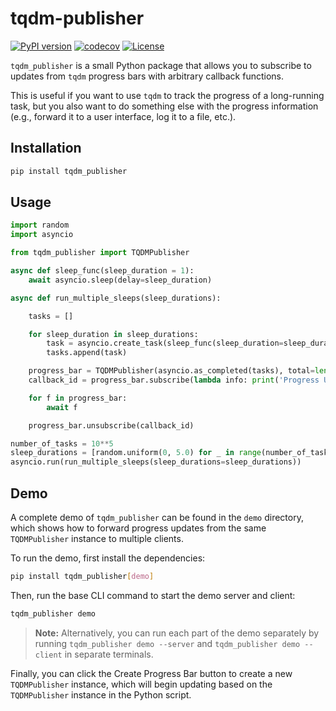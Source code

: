 # tqdm-publisher
[![PyPI version](https://badge.fury.io/py/tqdm_publisher.svg)](https://badge.fury.io/py/tqdm_publisher.svg)
[![codecov](https://codecov.io/github/catalystneuro/tqdm_publisher/coverage.svg?branch=main)](https://codecov.io/github/catalystneuro/tqdm_publisher?branch=main)
[![License](https://img.shields.io/pypi/l/tqdm_publisher.svg)](https://github.com/catalystneuro/tqdm_publisher/blob/main/license.txt)

`tqdm_publisher` is a small Python package that allows you to subscribe to updates from `tqdm` progress bars with arbitrary callback functions.

This is useful if you want to use `tqdm` to track the progress of a long-running task, but you also want to do something else with the progress information (e.g., forward it to a user interface, log it to a file, etc.).

## Installation
```bash
pip install tqdm_publisher
```

## Usage
```python
import random
import asyncio

from tqdm_publisher import TQDMPublisher

async def sleep_func(sleep_duration = 1):
    await asyncio.sleep(delay=sleep_duration)

async def run_multiple_sleeps(sleep_durations):

    tasks = []

    for sleep_duration in sleep_durations:
        task = asyncio.create_task(sleep_func(sleep_duration=sleep_duration))
        tasks.append(task)

    progress_bar = TQDMPublisher(asyncio.as_completed(tasks), total=len(tasks))
    callback_id = progress_bar.subscribe(lambda info: print('Progress Update', info))

    for f in progress_bar:
        await f

    progress_bar.unsubscribe(callback_id)

number_of_tasks = 10**5
sleep_durations = [random.uniform(0, 5.0) for _ in range(number_of_tasks)]
asyncio.run(run_multiple_sleeps(sleep_durations=sleep_durations))
```

## Demo
A complete demo of `tqdm_publisher` can be found in the `demo` directory, which shows how to forward progress updates from the same `TQDMPublisher` instance to multiple clients.

To run the demo, first install the dependencies:
```bash
pip install tqdm_publisher[demo]
```

Then, run the base CLI command to start the demo server and client:
```bash
tqdm_publisher demo
```

> **Note:** Alternatively, you can run each part of the demo separately by running `tqdm_publisher demo --server` and `tqdm_publisher demo --client` in separate terminals.

Finally, you can click the Create Progress Bar button to create a new `TQDMPublisher` instance, which will begin updating based on the `TQDMPublisher` instance in the Python script.
